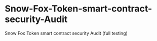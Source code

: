 # Snow-Fox-Token-smart-contract-security-Audit
Snow Fox Token smart contract security Audit (full testing)
